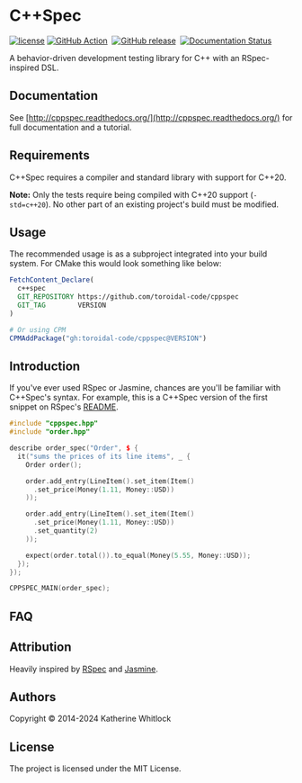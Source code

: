 # C++Spec 
[![license](https://img.shields.io/badge/license-MIT-blue)](https://choosealicense.com/licenses/mit/)
[![GitHub Action](https://github.com/toroidal-code/cppspec/actions/workflows/test.yml/badge.svg)]()&nbsp;
[![GitHub release](https://img.shields.io/github/release/toroidal-code/cppspec.svg)](https://github.com/toroidal-code/cppspec/releases/latest)&nbsp;
[![Documentation Status](https://readthedocs.org/projects/cppspec/badge/?version=latest)](http://cppspec.readthedocs.org/en/latest/?badge=latest)

A behavior-driven development testing library for C++ with an RSpec-inspired DSL.

## Documentation

See [http://cppspec.readthedocs.org/](http://cppspec.readthedocs.org/) for full documentation and a tutorial.

## Requirements

C++Spec requires a compiler and standard library with support for C++20.

__Note:__ Only the tests require being compiled with C++20 support (`-std=c++20`). No other part of an existing project's build must be modified.

## Usage
The recommended usage is as a subproject integrated into your build system. For CMake this would look something like below:
```cmake
FetchContent_Declare(
  c++spec
  GIT_REPOSITORY https://github.com/toroidal-code/cppspec
  GIT_TAG        VERSION
)

# Or using CPM
CPMAddPackage("gh:toroidal-code/cppspec@VERSION")
```

## Introduction

If you've ever used RSpec or Jasmine, chances are you'll be familiar with C++Spec's syntax. For example, this is a C++Spec version of the first snippet on RSpec's [README](https://github.com/rspec/rspec-core/blob/master/README.md#basic-structure).

```cpp
#include "cppspec.hpp"
#include "order.hpp"

describe order_spec("Order", $ {
  it("sums the prices of its line items", _ {
    Order order();

	order.add_entry(LineItem().set_item(Item()
	  .set_price(Money(1.11, Money::USD))
	));

	order.add_entry(LineItem().set_item(Item()
	  .set_price(Money(1.11, Money::USD))
	  .set_quantity(2)
	));

	expect(order.total()).to_equal(Money(5.55, Money::USD));
  });
});

CPPSPEC_MAIN(order_spec);
```

## FAQ

## Attribution
Heavily inspired by [RSpec](https://github.com/rspec) and [Jasmine](http://jasmine.github.io).

## Authors
Copyright © 2014-2024 Katherine Whitlock

## License
The project is licensed under the MIT License.
